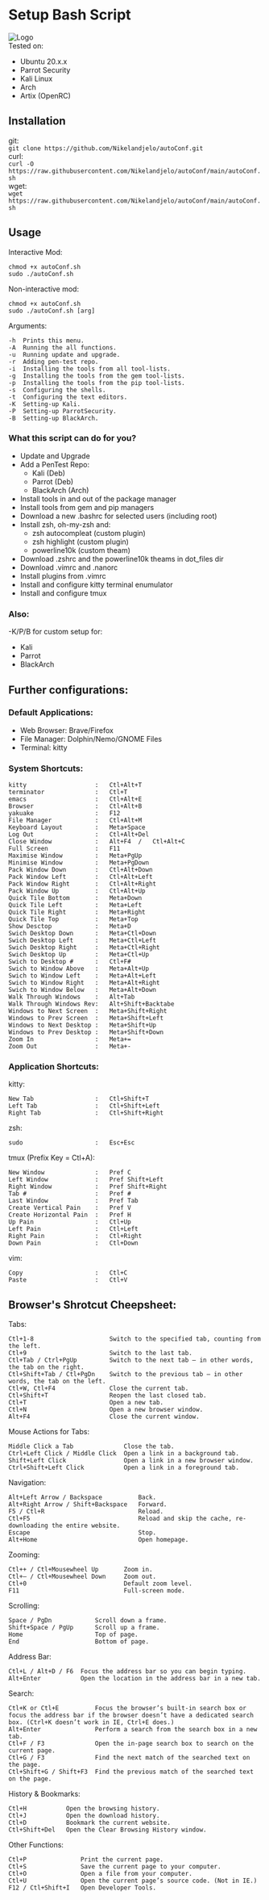 
# Setup Bash Script
![Logo](/readme.gif "Logo")  
Tested on:  
+ Ubuntu 20.x.x
+ Parrot Security
+ Kali Linux
+ Arch
+ Artix (OpenRC)  
  
## Installation
git:  
`git clone https://github.com/Nikelandjelo/autoConf.git`  
curl:  
`curl -O https://raw.githubusercontent.com/Nikelandjelo/autoConf/main/autoConf.sh`  
wget:  
`wget https://raw.githubusercontent.com/Nikelandjelo/autoConf/main/autoConf.sh`  
  
## Usage
Interactive Mod:  
```
chmod +x autoConf.sh
sudo ./autoConf.sh
```  
Non-interactive mod:
```
chmod +x autoConf.sh
sudo ./autoConf.sh [arg]
```  
Arguments:  
```
-h 	Prints this menu.
-A 	Running the all functions.
-u 	Running update and upgrade.
-r 	Adding pen-test repo.
-i	Installing the tools from all tool-lists.
-g	Installing the tools from the gem tool-lists.
-p	Installing the tools from the pip tool-lists.
-s 	Configuring the shells.
-t 	Configuring the text editors.
-K 	Setting-up Kali.
-P 	Setting-up ParrotSecurity.
-B 	Setting-up BlackArch.
```

### What this script can do for you?
+ Update and Upgrade
+ Add a PenTest Repo:
    - Kali (Deb)
    - Parrot (Deb)
    - BlackArch (Arch)
+ Install tools in and out of the package manager
+ Install tools from gem and pip managers
+ Download a new .bashrc for selected users (including root)
+ Install zsh, oh-my-zsh and:
    - zsh autocompleat (custom plugin)
    - zsh highlight (custom plugin)
    - powerline10k (custom theam)
+ Download .zshrc and the powerline10k theams in dot_files dir
+ Download .vimrc and .nanorc
+ Install plugins from .vimrc  
+ Install and configure kitty terminal enumulator
+ Install and configure tmux

### Also:
-K/P/B for custom setup for:
+ Kali
+ Parrot
+ BlackArch

## Further configurations:
### Default Applications:
+ Web Browser:  Brave/Firefox
+ File Manager: Dolphin/Nemo/GNOME Files
+ Terminal:     kitty

### System Shortcuts:
```
kitty                   :   Ctl+Alt+T
terminator              :   Ctl+T
emacs                   :   Ctl+Alt+E
Browser                 :   Ctl+Alt+B
yakuake                 :   F12
File Manager            :   Ctl+Alt+M
Keyboard Layout         :   Meta+Space
Log Out                 :   Ctl+Alt+Del
Close Window            :   Alt+F4  /   Ctl+Alt+C
Full Screen             :   F11
Maximise Window         :   Meta+PgUp
Minimise Window         :   Meta+PgDown
Pack Window Down        :   Ctl+Alt+Down
Pack Window Left        :   Ctl+Alt+Left
Pack Window Right       :   Ctl+Alt+Right
Pack Window Up          :   Ctl+Alt+Up
Quick Tile Bottom       :   Meta+Down
Quick Tile Left         :   Meta+Left
Quick Tile Right        :   Meta+Right
Quick Tile Top          :   Meta+Top
Show Desctop            :   Meta+D
Swich Desktop Down      :   Meta+Ctl+Down
Swich Desktop Left      :   Meta+Ctl+Left
Swich Desktop Right     :   Meta+Ctl+Right
Swich Desktop Up        :   Meta+Ctl+Up
Swich to Desktop #      :   Ctl+F#
Swich to Window Above   :   Meta+Alt+Up
Swich to Window Left    :   Meta+Alt+Left
Swich to Window Right   :   Meta+Alt+Right
Swich to Window Below   :   Meta+Alt+Down
Walk Through Windows    :   Alt+Tab
Walk Through Windows Rev:   Alt+Shift+Backtabe
Windows to Next Screen  :   Meta+Shift+Right
Windows to Prev Screen  :   Meta+Shift+Left
Windows to Next Desktop :   Meta+Shift+Up
Windows to Prev Desktop :   Meta+Shift+Down
Zoom In                 :   Meta+=
Zoom Out                :   Meta+-
```

### Application Shortcuts:
kitty:
```
New Tab                 :   Ctl+Shift+T
Left Tab                :   Ctl+Shift+Left
Right Tab               :   Ctl+Shift+Right
```

zsh:
```
sudo                    :   Esc+Esc
```
tmux (Prefix Key = Ctl+A):
```
New Window              :   Pref C
Left Window             :   Pref Shift+Left
Right Window            :   Pref Shift+Right
Tab #                   :   Pref #
Last Window             :   Pref Tab
Create Vertical Pain    :   Pref V
Create Horizontal Pain  :   Pref H
Up Pain                 :   Ctl+Up
Left Pain               :   Ctl+Left
Right Pain              :   Ctl+Right
Down Pain               :   Ctl+Down
```

vim:
```
Copy                    :   Ctl+C
Paste                   :   Ctl+V
```

## Browser's Shrotcut Cheepsheet:
Tabs:
```
Ctl+1-8                     Switch to the specified tab, counting from the left.
Ctl+9                       Switch to the last tab.
Ctl+Tab / Ctrl+PgUp         Switch to the next tab – in other words, the tab on the right.
Ctl+Shift+Tab / Ctl+PgDn    Switch to the previous tab – in other words, the tab on the left.
Ctl+W, Ctl+F4               Close the current tab.
Ctl+Shift+T                 Reopen the last closed tab.
Ctl+T                       Open a new tab.
Ctl+N                       Open a new browser window.
Alt+F4                      Close the current window.
```

Mouse Actions for Tabs:
```
Middle Click a Tab              Close the tab.
Ctrl+Left Click / Middle Click  Open a link in a background tab.
Shift+Left Click                Open a link in a new browser window.
Ctrl+Shift+Left Click           Open a link in a foreground tab.
```

Navigation:
```
Alt+Left Arrow / Backspace          Back.
Alt+Right Arrow / Shift+Backspace   Forward.
F5 / Ctl+R                          Reload.
Ctl+F5                              Reload and skip the cache, re-downloading the entire website.
Escape                              Stop.
Alt+Home                            Open homepage.
```

Zooming:
```
Ctl++ / Ctl+Mousewheel Up       Zoom in.
Ctl+– / Ctl+Mousewheel Down     Zoom out.
Ctl+0                           Default zoom level.
F11                             Full-screen mode.
```

Scrolling:
```
Space / PgDn            Scroll down a frame.
Shift+Space / PgUp      Scroll up a frame.
Home                    Top of page.
End                     Bottom of page.
```

Address Bar:
```
Ctl+L / Alt+D / F6  Focus the address bar so you can begin typing.
Alt+Enter           Open the location in the address bar in a new tab.
```

Search:
```
Ctl+K or Ctl+E          Focus the browser’s built-in search box or focus the address bar if the browser doesn’t have a dedicated search box. (Ctrl+K doesn’t work in IE, Ctrl+E does.)
Alt+Enter               Perform a search from the search box in a new tab.
Ctl+F / F3              Open the in-page search box to search on the current page.
Ctl+G / F3              Find the next match of the searched text on the page.
Ctl+Shift+G / Shift+F3  Find the previous match of the searched text on the page.
```

History & Bookmarks:
```
Ctl+H           Open the browsing history.
Ctl+J           Open the download history.
Ctl+D           Bookmark the current website.
Ctl+Shift+Del   Open the Clear Browsing History window.
```

Other Functions:
```
Ctl+P               Print the current page.
Ctl+S               Save the current page to your computer.
Ctl+O               Open a file from your computer.
Ctl+U               Open the current page’s source code. (Not in IE.)
F12 / Ctl+Shift+I   Open Developer Tools.
```
